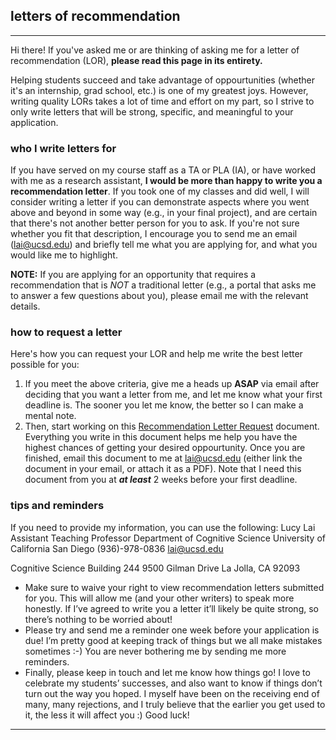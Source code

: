 ## letters of recommendation
***

Hi there! If you've asked me or are thinking of asking me for a letter of recommendation (LOR), **please read this page in its entirety.**

Helping students succeed and take advantage of oppourtunities (whether it's an internship, grad school, etc.) is one of my greatest joys. However, writing quality LORs takes a lot of time and effort on my part, so I strive to only write letters that will be strong, specific, and meaningful to your application.

### who I write letters for
If you have served on my course staff as a TA or PLA (IA), or have worked with me as a research assistant, **I would be more than happy to write you a recommendation letter**. If you took one of my classes and did well, I will consider writing a letter if you can demonstrate aspects where you went above and beyond in some way (e.g., in your final project), and are certain that there's not another better person for you to ask. If you're not sure whether you fit that description, I encourage you to send me an email ([lai@ucsd.edu](mailto:lai@ucsd.edu)) and briefly tell me what you are applying for, and what you would like me to highlight.

**NOTE:** If you are applying for an opportunity that requires a recommendation that is *NOT* a traditional letter (e.g., a portal that asks me to answer a few questions about you), please email me with the relevant details.

### how to request a letter
Here's how you can request your LOR and help me write the best letter possible for you:

1. If you meet the above criteria, give me a heads up **ASAP** via email after deciding that you want a letter from me, and let me know what your first deadline is. The sooner you let me know, the better so I can make a mental note.
2. Then, start working on this [Recommendation Letter Request](https://docs.google.com/document/d/1RBUO8wjLI1xRICTzjUuHDo1dj7VglI4wkSYNaKaDtN8/edit?usp=sharing) document. Everything you write in this document helps me help you have the highest chances of getting your desired oppourtunity. Once you are finished, email this document to me at [lai@ucsd.edu](mailto:lai@ucsd.edu) (either link the document in your email, or attach it as a PDF). Note that I need this document from you at _**at least**_ 2 weeks before your first deadline.

### tips and reminders

If you need to provide my information, you can use the following:
Lucy Lai
Assistant Teaching Professor 
Department of Cognitive Science
University of California San Diego
(936)-978-0836
lai@ucsd.edu

Cognitive Science Building 244
9500 Gilman Drive
La Jolla, CA 92093

- Make sure to waive your right to view recommendation letters submitted for you. This will allow me (and your other writers) to speak more honestly. If I’ve agreed to write you a letter it’ll likely be quite strong, so there’s nothing to be worried about!
- Please try and send me a reminder one week before your application is due! I’m pretty good at keeping track of things but we all make mistakes sometimes :-) You are never bothering me by sending me more reminders.
- Finally, please keep in touch and let me know how things go! I love to celebrate my students’ successes, and also want to know if things don’t turn out the way you hoped. I myself have been on the receiving end of many, many rejections, and I truly believe that the earlier you get used to it, the less it will affect you :) Good luck!

***
